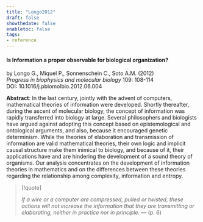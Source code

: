 ```yaml
---
title: "Longo2012"
draft: false
showthedate: false
enabletoc: false
tags:
- reference
---
```


#### **Is Information a proper observable for biological organization?**     
by Longo G., Miquel P., Sonnenschein C., Soto A.M. (2012)         
*Progress in biophysics and molecular biology* 109: 108-114       
DOI: 10.1016/j.pbiomolbio.2012.06.004     

**Abstract**:  In the last century, jointly with the advent of computers, mathematical theories of information were developed. Shortly thereafter, during the ascent of molecular biology, the concept of information was rapidly transferred into biology at large. Several philosophers and biologists have argued against adopting this concept based on epistemological and ontological arguments, and also, because it encouraged genetic determinism. While the theories of elaboration and transmission of information are valid mathematical theories, their own logic and implicit causal structure make them inimical to biology, and because of it, their applications have and are hindering the development of a sound theory of organisms. Our analysis concentrates on the development of information theories in mathematics and on the differences between these theories regarding the relationship among complexity, information and entropy.




> [!quote] 
>
>*If a wire or a computer are compressed, pulled or twisted, these actions will not increase the information that they are transmitting or elaborating, neither in practice nor in principle.* —  (p. 6) 


